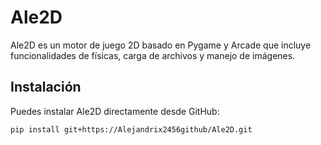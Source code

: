 # Ale2D

Ale2D es un motor de juego 2D basado en Pygame y Arcade que incluye funcionalidades de físicas, carga de archivos y manejo de imágenes.

## Instalación

Puedes instalar Ale2D directamente desde GitHub:

```bash
pip install git+https://Alejandrix2456github/Ale2D.git
